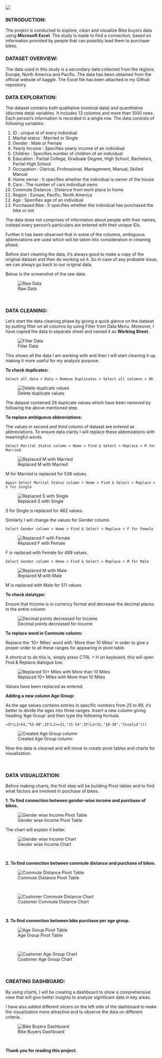 ![](images/cover-photo-4.jpg)

### INTRODUCTION:

The project is conducted to explore, clean and visualize Bike buyers data using **Microsoft Excel**. The study is made to find a connection, based on information provided by people that can possibly lead them to purchase bikes.

### DATASET OVERVIEW:

The data used in this study is a secondary data collected from the regions Europe, North America and Pacific. The data has been obtained from the official website of kaggle. The Excel file has been attached in my Github repository.

### DATA EXPLORATION:

The dataset contains both qualitative (nominal data) and quantitative (discrete data) variables.  It includes 13 columns and more than 1000 rows. Each person’s information is recorded in a single row. The data consists of following variables:

1.	ID : unique id of every individual 
2.	Marital status : Married or Single
3.	Gender : Male or Female
4.	Yearly Income : Specifies yearly income of an individual
5.	Children : Specifies number of children of an individual
6.	Education : Partial College, Graduate Degree, High School, Bachelors, Partial High School
7.	Occupation : Clerical, Professional, Management, Manual, Skilled Manual
8.	Home owner : It specifies whether the individual is owner of the house
9.	Cars : The number of cars individual owns
10.	Commute Distance : Distance from work place to home
11.	Region : Europe, Pacific, North America
12.	Age : Specifies age of an individual
13.	Purchased Bike : It specifies whether the individual has purchased the bike or not

The data does not comprises of information about people with their names, instead every person’s particulars are entered with their unique IDs. 

Further it has been observed that in some of the columns, ambiguous abbreviations are used which will be taken into consideration in cleaning phase. 

Before start cleaning the data, it’s always good to make a copy of the original dataset and then do working on it. So in case of any probable issue, we can always go back to our original data.

Below is the screenshot of the raw data.

<figure>
    <img src="images/1 Raw data.png" alt="Raw Data">
    <figcaption>Raw Data</figcaption>    
</figure>
<br>

### DATA CLEANING:

Let’s start the data cleaning phase by giving a quick glance on the dataset by putting filter on all columns by using Filter from Data Menu. Moreover, I have copied the data in separate sheet and named it as **Working Sheet**.

<figure>
    <img src="images/2 Filter data.png" alt="Filter Data">
    <figcaption>Filter Data</figcaption>    
</figure>

This shows all the data I am working with and then I will start cleaning it up, making it more useful for my analysis purpose.

**To check duplicates:**

```
Select all data > Data > Remove Duplicates > Select all columns > OK
```

<figure>
    <img src="images/3 Delete duplicate values.png" alt="Delete duplicate values">
    <figcaption>Delete duplicate values</figcaption>    
</figure>

The dataset contained 26 duplicate values which have been removed by following the above mentioned step.

**To replace ambiguous abbreviations:**

The values in second and third column of dataset are entered as abbreviations. To ensure data clarity I will replace these abbreviations with meaningful words.

```
Select Marital Status column > Home > Find & Select > Replace > M for Married
```

<figure>
    <img src="images/4 Replaced M with Married.png" alt="Replaced M with Married">
    <figcaption>Replaced M with Married</figcaption>    
</figure>

M for Married is replaced for 538 values.

```
Again Select Marital Status column > Home > Find & Select > Replace > S for Single
```

<figure>
    <img src="images/5 Replaced S with Single.png" alt="Replaced S with Single">
    <figcaption>Replaced S with Single</figcaption>    
</figure>

S for Single is replaced for 462 values.

Similarly I will change the values for Gender column.

```
Select Gender column > Home > Find & Select > Replace > F for Female
```

<figure>
    <img src="images/6 Replaced F with Female.png" alt="Replaced F with Female">
    <figcaption>Replaced F with Female</figcaption>    
</figure>

F is replaced with Female for 489 values.

```
Select Gender column > Home > Find & Select > Replace > M for Male
```

<figure>
    <img src="images/7 Replaced M with Male.png" alt="Replaced M with Male">
    <figcaption>Replaced M with Male</figcaption>    
</figure>

M is replaced with Male for 511 values.

**To check datatype:**

Ensure that Income is in currency format and decrease the decimal places in the entire column.

<figure>
    <img src="images/8 Decimal points decreased for Income.png" alt="Decimal points decreased for Income">
    <figcaption>Decimal points decreased for Income</figcaption>    
</figure>

**To replace word in Commute column:**

Replace the ‘10+ Miles’ word with ‘More than 10 Miles’ in order to give a proper order to all these ranges for appearing in pivot table.

A shortcut to do this is, simply press CTRL + H on keyboard, this will open Find & Replace dialogue box.

<figure>
    <img src="images/9 Replaced 10+ Miles with More than 10 Miles.png" alt="Replaced 10+ Miles with More than 10 Miles">
    <figcaption>Replaced 10+ Miles with More than 10 Miles</figcaption>    
</figure>

Values have been replaced as entered.

**Adding a new column Age Group:**

As the age values contains entries in specific numbers from 25 to 89, it’s better to divide the ages into three ranges. Insert a new column giving heading ‘Age Group’ and then type the following formula.

```
=IF(L2>54,"55-90",IF(L2>=31,"31-54",IF(L2<31,"18-30","Invalid")))
```

<figure>
    <img src="images/10 Created age group column.png" alt="Created Age Group column">
    <figcaption>Created Age Group column</figcaption>    
</figure>

Now the data is cleaned and will move to create pivot tables and charts for visualization.

<br>

### DATA VISUALIZATION:

Before making charts, the first step will be building Pivot tables and to find what factors are involved in purchase of bikes.

**1.	To find connection between gender-wise income and purchase of bikes.**

<figure>
    <img src="images/11 Gender wise income pivot table.png" alt="Gender wise Income Pivot Table">
    <figcaption>Gender wise Income Pivot Table</figcaption>    
</figure>


The chart will explain it better.


<figure>
    <img src="images/12 Gender wise income chart.png" alt="Gender wise Income Chart">
    <figcaption>Gender wise Income Chart</figcaption>    
</figure>

<br>

**2.	To find connection between commute distance and purchase of bikes.**

<figure>
    <img src="images/13 Commute distance pivot table.png" alt="Commute Distance Pivot Table">
    <figcaption>Commute Distance Pivot Table</figcaption>    
</figure>

<br>

<figure>
    <img src="images/14 Customer Commute.png" alt="Customer Commute Distance Chart">
    <figcaption>Customer Commute Distance Chart</figcaption>    
</figure>

<br>

**3.	To find connection between bike purchase per age group.**

<figure>
    <img src="images/15 Age group pivot table.png" alt="Age Group Pivot Table">
    <figcaption>Age Group Pivot Table</figcaption>    
</figure>

<br>

<figure>
    <img src="images/16 Customer Age group chart.png" alt="Customer Age Group Chart">
    <figcaption>Customer Age Group Chart</figcaption>    
</figure>

<br>

### CREATING DASHBOARD:

By using charts, I will be creating a dashboard to show a comprehensive view that will give better insights to analyze significant data in key areas.

I have also added different slicers on the left side of the dashboard to make the visualization more attractive and to observe the data on different criteria. 

<figure>
    <img src="images/17 Bike Buyers Dashboard.png" alt="Bike Buyers Dashboard">
    <figcaption>Bike Buyers Dashboard</figcaption>    
</figure> 
<br>

**Thank you for reading this project.**
